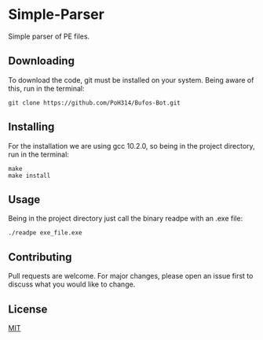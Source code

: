 # Simple-Parser
Simple parser of PE files.

## Downloading

To download the code, git must be installed on your system. Being aware of this, run in the terminal:

```
git clone https://github.com/PoH314/Bufos-Bot.git

```
## Installing

For the installation we are using gcc 10.2.0, so being in the project directory, run in the terminal:

```
make
make install

```

## Usage

Being in the project directory just call the binary readpe with an .exe file:

```
./readpe exe_file.exe

```

## Contributing
Pull requests are welcome. For major changes, please open an issue first to discuss what you would like to change.

## License
[MIT](https://choosealicense.com/licenses/mit/)
